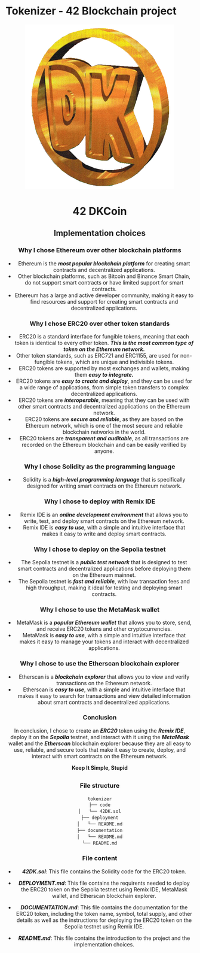 # Tokenizer - 42 Blockchain project 

<div align="center">
  <img src="DKCoin.png" alt="DKCoin" width="400">
   <h1>42 DKCoin</h1>
<div align="center">

## Implementation choices

### Why I chose Ethereum over other blockchain platforms

-   Ethereum is the **_most popular blockchain platform_** for creating smart contracts and decentralized applications.
-   Other blockchain platforms, such as Bitcoin and Binance Smart Chain, do not support smart contracts or have limited support for smart contracts.
-   Ethereum has a large and active developer community, making it easy to find resources and support for creating smart contracts and decentralized applications.

### Why I chose ERC20 over other token standards

-   ERC20 is a standard interface for fungible tokens, meaning that each token is identical to every other token. **_This is the most common type of token on the Ethereum network._**
-   Other token standards, such as ERC721 and ERC1155, are used for non-fungible tokens, which are unique and indivisible tokens.
-   ERC20 tokens are supported by most exchanges and wallets, making them **_easy to integrate._**
-   ERC20 tokens are **_easy to create and deploy_**, and they can be used for a wide range of applications, from simple token transfers to complex decentralized applications.
-   ERC20 tokens are **_interoperable_**, meaning that they can be used with other smart contracts and decentralized applications on the Ethereum network.
-   ERC20 tokens are **_secure and reliable_**, as they are based on the Ethereum network, which is one of the most secure and reliable blockchain networks in the world.
-   ERC20 tokens are **_transparent and auditable_**, as all transactions are recorded on the Ethereum blockchain and can be easily verified by anyone.

### Why I chose Solidity as the programming language

-   Solidity is a **_high-level programming language_** that is specifically designed for writing smart contracts on the Ethereum network.

### Why I chose to deploy with Remix IDE

-   Remix IDE is an **_online development environment_** that allows you to write, test, and deploy smart contracts on the Ethereum network.
-   Remix IDE is **_easy to use_**, with a simple and intuitive interface that makes it easy to write and deploy smart contracts.

### Why I chose to deploy on the Sepolia testnet

-   The Sepolia testnet is a **_public test network_** that is designed to test smart contracts and decentralized applications before deploying them on the Ethereum mainnet.
-   The Sepolia testnet is **_fast and reliable_**, with low transaction fees and high throughput, making it ideal for testing and deploying smart contracts.

### Why I chose to use the MetaMask wallet

-   MetaMask is a **_popular Ethereum wallet_** that allows you to store, send, and receive ERC20 tokens and other cryptocurrencies.
-   MetaMask is **_easy to use_**, with a simple and intuitive interface that makes it easy to manage your tokens and interact with decentralized applications.

### Why I chose to use the Etherscan blockchain explorer

-   Etherscan is a **_blockchain explorer_** that allows you to view and verify transactions on the Ethereum network.
-   Etherscan is **_easy to use_**, with a simple and intuitive interface that makes it easy to search for transactions and view detailed information about smart contracts and decentralized applications.

### Conclusion

In conclusion, I chose to create an **_ERC20_** token using the **_Remix IDE_**, deploy it on the **_Sepolia_** testnet, and interact with it using the **_MetaMask_** wallet and the **_Etherscan_** blockchain explorer because they are all easy to use, reliable, and secure tools that make it easy to create, deploy, and interact with smart contracts on the Ethereum network.

**Keep It Simple, Stupid**

##

### File structure

```bash
tokenizer
├── code
│   └── 42DK.sol
├── deployment
│   └── README.md
├── documentation
│   └── README.md
└── README.md
```

### File content

-   **_42DK.sol_**: This file contains the Solidity code for the ERC20 token.

-   **_DEPLOYMENT.md_**: This file contains the requirents needed to deploy the ERC20 token on the Sepolia testnet using Remix IDE, MetaMask wallet, and Etherscan blockchain explorer.

-   **_DOCUMENTATION.md_**: This file contains the documentation for the ERC20 token, including the token name, symbol, total supply, and other details as well as the instructions for deploying the ERC20 token on the Sepolia testnet using Remix IDE.

-   **_README.md_**: This file contains the introduction to the project and the implementation choices.
